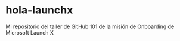 # hola-launchx
Mi repositorio del taller de GitHub 101 de la misión de Onboarding de Microsoft Launch X
